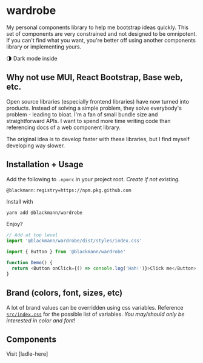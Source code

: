 # wardrobe

My personal components library to help me bootstrap ideas quickly. This set of components are very constrained and not
designed to be omnipotent. If you can't find what you want, you're better off using another components library or
implementing yours.

🌗 Dark mode inside

## Why not use MUI, React Bootstrap, Base web, etc.

Open source libraries (especially frontend libraries) have now turned into products. Instead of solving a simple
problem, they solve everybody's problem - leading to bloat. I'm a fan of small bundle size and straightforward APIs. 
I want to spend more time writing code than referencing docs of a web component library.

The original idea is to develop faster with these libraries, but I find myself developing way slower.


## Installation + Usage

Add the following to `.npmrc` in your project root. _Create if not existing._

```
@blackmann:registry=https://npm.pkg.github.com
```

Install with

```sh
yarn add @blackmann/wardrobe
```

Enjoy?

```javascript
// Add at top level
import '@blackmann/wardrobe/dist/styles/index.css'

import { Button } from '@blackmann/wardrobe'

function Demo() {
  return <Button onClick={() => console.log('Hah!')}>Click me</Button>
}

```

## Brand (colors, font, sizes, etc)

A lot of brand values can be overridden using css variables. Reference [`src/index.css`](src/index.css) for the possible
list of
variables. _You may/should only be interested in color and font_!

## Components

Visit [ladle-here]
